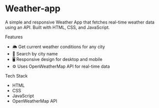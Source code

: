 # Weather-app

A simple and responsive Weather App that fetches real-time weather data using an API. Built with HTML, CSS, and JavaScript.

Features

- 🌦️ Get current weather conditions for any city
- 📍 Search by city name
- 🖥️ Responsive design for desktop and mobile
- ⚙️ Uses OpenWeatherMap API for real-time data

 Tech Stack

- HTML
- CSS
- JavaScript
- OpenWeatherMap API
